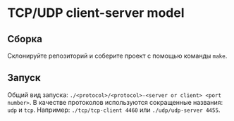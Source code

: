 # TCP/UDP client-server model

## Сборка 

Склонируйте репозиторий и соберите проект с помощью команды `make`. 

## Запуск

Общий вид запуска: `./<protocol>/<protocol>-<server or client> <port number>`.
В качестве протоколов используются сокращенные названия: `udp` и `tcp`.
Например: `./tcp/tcp-client 4460` или `./udp/udp-server 4455`.